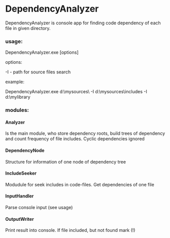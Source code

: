 # DependencyAnalyzer

DependencyAnalyzer is console app for finding code dependency of each file in given directory.

### usage:
DependencyAnalyzer.exe <sources path> [options]

options:

-I - path for source files search
    
example:

DependencyAnalyzer.exe d:\mysources\ -I d:\mysources\includes -I d:\mylibrary
    


### modules:

#### Analyzer
Is the main module, who store dependency roots, build trees of dependency and count frequency of file includes. Cyclic dependencies ignored

#### DependencyNode
Structure for information of one node of dependency tree

#### IncludeSeeker
Modudule for seek includes in code-files. Get dependencies of one file

#### InputHandler
Parse console input (see usage)

#### OutputWriter
Print result into console. If file included, but not found mark (!)
